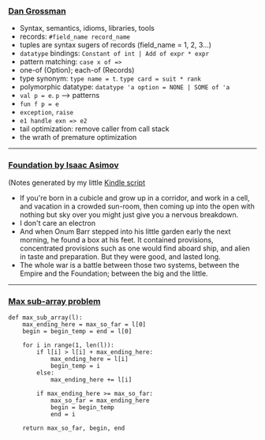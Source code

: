<!-- 
.. link: 
.. description: 
.. tags: Weekly, Code
.. date: 2014/05/01 22:24:37
.. title: Week 20140504
.. slug: week-20140504
-->

### [Dan Grossman](http://courses.cs.washington.edu/courses/cse341/13sp/#lectures)

* Syntax, semantics, idioms, libraries, tools
* records: `#field_name record_name`
* tuples are syntax sugers of records (field_name = 1, 2, 3...)
* `datatype` bindings: `Constant of int | Add of expr * expr`
* pattern matching: `case x of =>`
* one-of (Option); each-of (Records)
* type synonym: `type name = t`. `type card = suit * rank`
* polymorphic datatype: `datatype 'a option = NONE | SOME of 'a`
* `val p = e`. `p` --> patterns
* `fun f p = e`
* `exception`, `raise`
* `e1 handle exn => e2`
* tail optimization: remove caller from call stack
* the wrath of premature optimization

- - -

### [Foundation by Isaac Asimov](http://www.amazon.com/Foundation-Novels-Isaac-Asimov/dp/0553293354/ref=sr_1_1?ie=UTF8&qid=1399198338&sr=8-1&keywords=asimov+foundation)

(Notes generated by my little [Kindle script](https://gist.github.com/xysun/9837480)

* If you're born in a cubicle and grow up in a corridor, and work in a cell, and vacation in a crowded sun-room, then coming up into the open with nothing but sky over you might just give you a nervous breakdown. 
* I don't care an electron
* And when Onum Barr stepped into his little garden early the next morning, he found a box at his feet. It contained provisions, concentrated provisions such as one would find aboard ship, and alien in taste and preparation. But they were good, and lasted long. 
* The whole war is a battle between those two systems, between the Empire and the Foundation; between the big and the little. 


- - -

### [Max sub-array problem](http://en.wikipedia.org/wiki/Maximum_subarray_problem)

    
    def max_sub_array(l):
        max_ending_here = max_so_far = l[0]
        begin = begin_temp = end = l[0]

        for i in range(1, len(l)):
            if l[i] > l[i] + max_ending_here:
                max_ending_here = l[i]
                begin_temp = i
            else:
                max_ending_here += l[i]

            if max_ending_here >= max_so_far:
                max_so_far = max_ending_here
                begin = begin_temp
                end = i
        
        return max_so_far, begin, end
